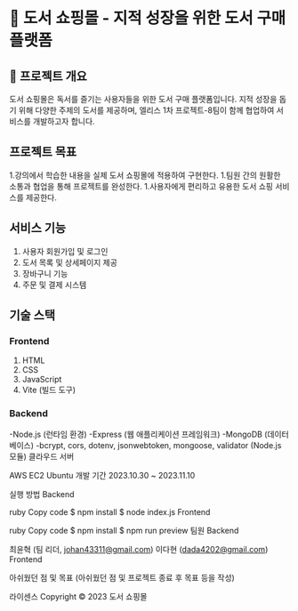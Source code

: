 # 📖 도서 쇼핑몰 - 지적 성장을 위한 도서 구매 플랫폼

## 🤔 프로젝트 개요

도서 쇼핑몰은 독서를 즐기는 사용자들을 위한 도서 구매 플랫폼입니다. 지적 성장을 돕기 위해 다양한 주제의 도서를 제공하며, 엘리스 1차 프로젝트-8팀이 함께 협업하여 서비스를 개발하고자 합니다.

## 프로젝트 목표

1.강의에서 학습한 내용을 실제 도서 쇼핑몰에 적용하여 구현한다.
1.팀원 간의 원활한 소통과 협업을 통해 프로젝트를 완성한다.
1.사용자에게 편리하고 유용한 도서 쇼핑 서비스를 제공한다.

## 서비스 기능

1. 사용자 회원가입 및 로그인
1. 도서 목록 및 상세페이지 제공
1. 장바구니 기능
1. 주문 및 결제 시스템

## 기술 스택

### Frontend

1. HTML
1. CSS
1. JavaScript
1. Vite (빌드 도구)

### Backend

-Node.js (런타임 환경)
-Express (웹 애플리케이션 프레임워크)
-MongoDB (데이터베이스)
-bcrypt, cors, dotenv, jsonwebtoken, mongoose, validator (Node.js 모듈)
클라우드 서버

AWS EC2 Ubuntu
개발 기간
2023.10.30 ~ 2023.11.10

실행 방법
Backend

ruby
Copy code
$ npm install
$ node index.js
Frontend

ruby
Copy code
$ npm install
$ npm run preview
팀원
Backend

최윤혁 (팀 리더, johan43311@gmail.com)
이다현 (dada4202@gmail.com)
Frontend

아쉬웠던 점 및 목표
(아쉬웠던 점 및 프로젝트 종료 후 목표 등을 작성)

라이센스
Copyright © 2023 도서 쇼핑몰
